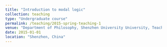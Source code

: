 ```yaml
---
title: "Introduction to modal logic"
collection: teaching
type: "Undergraduate course"
permalink: /teaching/2015-spring-teaching-1
venue: "Department of Philosophy, Shenzhen University University, Teaching assistant"
date: 2015-01-01
location: "Shenzhen, China"
---
```


<!--This is a description of a teaching experience. You can use markdown like any other post.-->

<!-- Heading 1
======

Heading 2
======

Heading 3
====== -->
